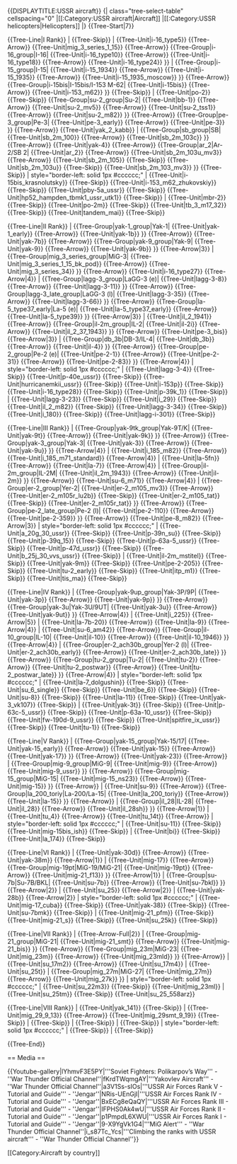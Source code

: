 {{DISPLAYTITLE:USSR aircraft}}
{| class="tree-select-table" cellspacing="0"
|[[:Category:USSR aircraft|Aircraft]]
|[[:Category:USSR helicopters|Helicopters]]
|}
{{Tree-Start|7}}

{{Tree-Line|I Rank}}
|
{{Tree-Skip}}
|
{{Tree-Unit|i-16_type5}}
{{Tree-Arrow}}
{{Tree-Unit|mig_3_series_1_15}}
{{Tree-Arrow}}
{{Tree-Group|i-16_group|I-16|
  {{Tree-Unit|i-16_type10}}
{{Tree-Arrow}}
{{Tree-Unit|i-16_type18}}
{{Tree-Arrow}}
{{Tree-Unit|i-16_type24}}
}}
|
{{Tree-Group|i-15_group|I-15|
  {{Tree-Unit|i-15_1934}}
{{Tree-Arrow}}
{{Tree-Unit|i-15_1935}}
{{Tree-Arrow}}
{{Tree-Unit|i-15_1935_moscow}}
}}
{{Tree-Arrow}}
{{Tree-Group|i-15bis|I-15bis/I-153 M-62|
  {{Tree-Unit|i-15bis}}
{{Tree-Arrow}}
{{Tree-Unit|i-153_m62}}
}}
{{Tree-Skip}}
|
{{Tree-Unit|po-2}}
{{Tree-Skip}}
{{Tree-Group|su-2_group|Su-2|
  {{Tree-Unit|bb-1}}
{{Tree-Arrow}}
{{Tree-Unit|su-2_mv5}}
{{Tree-Arrow}}
{{Tree-Unit|su-2_tss1}}
{{Tree-Arrow}}
{{Tree-Unit|su-2_m82}}
}}
{{Tree-Arrow}}
{{Tree-Group|pe-3_group|Pe-3|
  {{Tree-Unit|pe-3_early}}
{{Tree-Arrow}}
{{Tree-Unit|pe-3}}
}}
{{Tree-Arrow}}
{{Tree-Unit|yak_2_kabb}}
|
{{Tree-Group|sb_group|SB|
  {{Tree-Unit|sb_2m_100}}
{{Tree-Arrow}}
{{Tree-Unit|sb_2m_103c}}
}}
{{Tree-Arrow}}
{{Tree-Unit|yak-4}}
{{Tree-Arrow}}
{{Tree-Group|ar_2|Ar-2/SB 2|
  {{Tree-Unit|ar_2}}
{{Tree-Arrow}}
{{Tree-Unit|sb_2m_103u_mv3}}
{{Tree-Arrow}}
{{Tree-Unit|sb_2m_105}}
{{Tree-Skip}}
{{Tree-Unit|sb_2m_103u}}
{{Tree-Skip}}
{{Tree-Unit|sb_2m_103_mv3}}
}}
{{Tree-Skip}}
| style="border-left: solid 1px #cccccc;" |
{{Tree-Unit|i-15bis_krasnolutsky}}
{{Tree-Skip}}
{{Tree-Unit|i-153_m62_zhukovskiy}}
{{Tree-Skip}}
{{Tree-Unit|pby-5a_ussr}}
{{Tree-Skip}}
{{Tree-Unit|hp52_hampden_tbmk1_ussr_utk1}}
{{Tree-Skip}}
|
{{Tree-Unit|mbr-2}}
{{Tree-Skip}}
{{Tree-Unit|po-2m}}
{{Tree-Skip}}
{{Tree-Unit|tb_3_m17_32}}
{{Tree-Skip}}
{{Tree-Unit|tandem_mai}}
{{Tree-Skip}}

{{Tree-Line|II Rank}}
|
{{Tree-Group|yak-1_group|Yak-1|
  {{Tree-Unit|yak-1_early}}
{{Tree-Arrow}}
{{Tree-Unit|yak-1b}}
}}
{{Tree-Arrow}}
{{Tree-Unit|yak-7b}}
{{Tree-Arrow}}
{{Tree-Group|yak-9_group|Yak-9|
  {{Tree-Unit|yak-9}}
{{Tree-Arrow}}
{{Tree-Unit|yak-9b}}
}}
{{Tree-Arrow|3}}
|
{{Tree-Group|mig_3_series_group|MiG-3|
  {{Tree-Unit|mig_3_series_1_15_bk_pod}}
{{Tree-Arrow}}
{{Tree-Unit|mig_3_series_34}}
}}
{{Tree-Arrow}}
{{Tree-Unit|i-16_type27}}
{{Tree-Arrow|4}}
|
{{Tree-Group|lagg-3_group|LaGG-3 (e)|
  {{Tree-Unit|lagg-3-8}}
{{Tree-Arrow}}
{{Tree-Unit|lagg-3-11}}
}}
{{Tree-Arrow}}
{{Tree-Group|lagg-3_late_group|LaGG-3 (l)|
  {{Tree-Unit|lagg-3-35}}
{{Tree-Arrow}}
{{Tree-Unit|lagg-3-66}}
}}
{{Tree-Arrow}}
{{Tree-Group|la-5_type37_early|La-5 (e)|
  {{Tree-Unit|la-5_type37_early}}
{{Tree-Arrow}}
{{Tree-Unit|la-5_type39}}
}}
{{Tree-Arrow|3}}
|
{{Tree-Unit|il_2_1941}}
{{Tree-Arrow}}
{{Tree-Group|il-2m_group|IL-2|
  {{Tree-Unit|il-2i}}
{{Tree-Arrow}}
{{Tree-Unit|il_2_37_1943}}
}}
{{Tree-Arrow}}
{{Tree-Unit|pe-3_bis}}
{{Tree-Arrow|3}}
|
{{Tree-Group|db_3b|DB-3/IL-4|
  {{Tree-Unit|db_3b}}
{{Tree-Arrow}}
{{Tree-Unit|il-4}}
}}
{{Tree-Arrow}}
{{Tree-Group|pe-2_group|Pe-2 (e)|
  {{Tree-Unit|pe-2-1}}
{{Tree-Arrow}}
{{Tree-Unit|pe-2-31}}
{{Tree-Arrow}}
{{Tree-Unit|pe-2-83}}
}}
{{Tree-Arrow|4}}
| style="border-left: solid 1px #cccccc;" |
{{Tree-Unit|lagg-3-4}}
{{Tree-Skip}}
{{Tree-Unit|p-40e_ussr}}
{{Tree-Skip}}
{{Tree-Unit|hurricanemkii_ussr}}
{{Tree-Skip}}
{{Tree-Unit|i-153p}}
{{Tree-Skip}}
{{Tree-Unit|i-16_type28}}
{{Tree-Skip}}
{{Tree-Unit|p-39k_1}}
{{Tree-Skip}}
|
{{Tree-Unit|lagg-3-23}}
{{Tree-Skip}}
{{Tree-Unit|i_29}}
{{Tree-Skip}}
{{Tree-Unit|il_2_m82}}
{{Tree-Skip}}
{{Tree-Unit|lagg-3-34}}
{{Tree-Skip}}
{{Tree-Unit|i_180}}
{{Tree-Skip}}
{{Tree-Unit|lagg-i-301}}
{{Tree-Skip}}

{{Tree-Line|III Rank}}
|
{{Tree-Group|yak-9tk_group|Yak-9T/K|
  {{Tree-Unit|yak-9t}}
{{Tree-Arrow}}
{{Tree-Unit|yak-9k}}
}}
{{Tree-Arrow}}
{{Tree-Group|yak-3_group|Yak-3|
  {{Tree-Unit|yak-3}}
{{Tree-Arrow}}
{{Tree-Unit|yak-9u}}
}}
{{Tree-Arrow|4}}
|
{{Tree-Unit|i_185_m82}}
{{Tree-Arrow}}
{{Tree-Unit|i_185_m71_standard}}
{{Tree-Arrow|4}}
|
{{Tree-Unit|la-5fn}}
{{Tree-Arrow}}
{{Tree-Unit|la-7}}
{{Tree-Arrow|4}}
|
{{Tree-Group|il-2m_group|IL-2M|
  {{Tree-Unit|il_2m_1943}}
{{Tree-Arrow}}
{{Tree-Unit|il-2m}}
}}
{{Tree-Arrow}}
{{Tree-Unit|su-6_m71}}
{{Tree-Arrow|4}}
|
{{Tree-Group|er-2_group|Yer-2|
  {{Tree-Unit|er-2_m105_mv3}}
{{Tree-Arrow}}
{{Tree-Unit|er-2_m105r_lu2b}}
{{Tree-Skip}}
{{Tree-Unit|er-2_m105_tat}}
{{Tree-Skip}}
{{Tree-Unit|er-2_m105r_tat}}
}}
{{Tree-Arrow}}
{{Tree-Group|pe-2_late_group|Pe-2 (l)|
  {{Tree-Unit|pe-2-110}}
{{Tree-Arrow}}
{{Tree-Unit|pe-2-359}}
}}
{{Tree-Arrow}}
{{Tree-Unit|pe-8_m82}}
{{Tree-Arrow|3}}
| style="border-left: solid 1px #cccccc;" |
{{Tree-Unit|a_20g_30_ussr}}
{{Tree-Skip}}
{{Tree-Unit|p-39n_su}}
{{Tree-Skip}}
{{Tree-Unit|p-39q_15}}
{{Tree-Skip}}
{{Tree-Unit|p-63a-5_ussr}}
{{Tree-Skip}}
{{Tree-Unit|p-47d_ussr}}
{{Tree-Skip}}
{{Tree-Unit|b_25j_30_vvs_ussr}}
{{Tree-Skip}}
|
{{Tree-Unit|il-2m_mstitel}}
{{Tree-Skip}}
{{Tree-Unit|yak-9m}}
{{Tree-Skip}}
{{Tree-Unit|pe-2-205}}
{{Tree-Skip}}
{{Tree-Unit|tu-2_early}}
{{Tree-Skip}}
{{Tree-Unit|itp_m1}}
{{Tree-Skip}}
{{Tree-Unit|tis_ma}}
{{Tree-Skip}}

{{Tree-Line|IV Rank}}
|
{{Tree-Group|yak-9up_group|Yak-3P/9P|
  {{Tree-Unit|yak-3p}}
{{Tree-Arrow}}
{{Tree-Unit|yak-9p}}
}}
{{Tree-Arrow}}
{{Tree-Group|yak-3u|Yak-3U/9UT|
  {{Tree-Unit|yak-3u}}
{{Tree-Arrow}}
{{Tree-Unit|yak-9ut}}
}}
{{Tree-Arrow|4}}
|
{{Tree-Unit|i_225}}
{{Tree-Arrow|5}}
|
{{Tree-Unit|la-7b-20}}
{{Tree-Arrow}}
{{Tree-Unit|la-9}}
{{Tree-Arrow|4}}
|
{{Tree-Unit|su-6_am42}}
{{Tree-Arrow}}
{{Tree-Group|il-10_group|IL-10|
  {{Tree-Unit|il-10}}
{{Tree-Arrow}}
{{Tree-Unit|il-10_1946}}
}}
{{Tree-Arrow|4}}
|
{{Tree-Group|er-2_ach30b_group|Yer-2 (l)|
  {{Tree-Unit|er-2_ach30b_early}}
{{Tree-Arrow}}
{{Tree-Unit|er-2_ach30b_late}}
}}
{{Tree-Arrow}}
{{Tree-Group|tu-2_group|Tu-2|
  {{Tree-Unit|tu-2}}
{{Tree-Arrow}}
{{Tree-Unit|tu-2_postwar}}
{{Tree-Arrow}}
{{Tree-Unit|tu-2_postwar_late}}
}}
{{Tree-Arrow|4}}
| style="border-left: solid 1px #cccccc;" |
{{Tree-Unit|la-7_dolgushin}}
{{Tree-Skip}}
{{Tree-Unit|su_6_single}}
{{Tree-Skip}}
{{Tree-Unit|be_6}}
{{Tree-Skip}}
{{Tree-Unit|su-8}}
{{Tree-Skip}}
{{Tree-Unit|la-11}}
{{Tree-Skip}}
{{Tree-Unit|yak-3_vk107}}
{{Tree-Skip}}
|
{{Tree-Unit|yak-3t}}
{{Tree-Skip}}
{{Tree-Unit|p-63c-5_ussr}}
{{Tree-Skip}}
{{Tree-Unit|p-63a-10_ussr}}
{{Tree-Skip}}
{{Tree-Unit|fw-190d-9_ussr}}
{{Tree-Skip}}
{{Tree-Unit|spitfire_ix_ussr}}
{{Tree-Skip}}
{{Tree-Unit|tu-1}}
{{Tree-Skip}}

{{Tree-Line|V Rank}}
|
{{Tree-Group|yak-15_group|Yak-15/17|
  {{Tree-Unit|yak-15_early}}
{{Tree-Arrow}}
{{Tree-Unit|yak-15}}
{{Tree-Arrow}}
{{Tree-Unit|yak-17}}
}}
{{Tree-Arrow}}
{{Tree-Unit|yak-23}}
{{Tree-Arrow}}
|
{{Tree-Group|mig-9_group|MiG-9|
  {{Tree-Unit|mig-9}}
{{Tree-Arrow}}
{{Tree-Unit|mig-9_ussr}}
}}
{{Tree-Arrow}}
{{Tree-Group|mig-15_group|MiG-15|
  {{Tree-Unit|mig-15_ns23}}
{{Tree-Arrow}}
{{Tree-Unit|mig-15}}
}}
{{Tree-Arrow}}
|
{{Tree-Unit|su-9}}
{{Tree-Arrow}}
{{Tree-Group|la_200_toriy|La-200/La-15|
  {{Tree-Unit|la_200_toriy}}
{{Tree-Arrow}}
{{Tree-Unit|la-15}}
}}
{{Tree-Arrow}}
|
{{Tree-Group|il_28|IL-28|
  {{Tree-Unit|il_28}}
{{Tree-Arrow}}
{{Tree-Unit|il_28sh}}
}}
{{Tree-Arrow|1}}
|
{{Tree-Unit|tu_4}}
{{Tree-Arrow}}
{{Tree-Unit|tu_14t}}
{{Tree-Arrow}}
| style="border-left: solid 1px #cccccc;" |
{{Tree-Unit|su-11}}
{{Tree-Skip}}
{{Tree-Unit|mig-15bis_ish}}
{{Tree-Skip}}
|
{{Tree-Unit|bi}}
{{Tree-Skip}}
{{Tree-Unit|la_174}}
{{Tree-Skip}}

{{Tree-Line|VI Rank}}
|
{{Tree-Unit|yak-30d}}
{{Tree-Arrow}}
{{Tree-Unit|yak-38m}}
{{Tree-Arrow|1}}
|
{{Tree-Unit|mig-17}}
{{Tree-Arrow}}
{{Tree-Group|mig-19pt|MiG-19/MiG-21|
  {{Tree-Unit|mig-19pt}}
{{Tree-Arrow}}
{{Tree-Unit|mig-21_f13}}
}}
{{Tree-Arrow|1}}
|
{{Tree-Group|su-7b|Su-7B/BKL|
  {{Tree-Unit|su-7b}}
{{Tree-Arrow}}
{{Tree-Unit|su-7bkl}}
}}
{{Tree-Arrow|2}}
|
{{Tree-Unit|su_25}}
{{Tree-Arrow|2}}
|
{{Tree-Unit|yak-28b}}
{{Tree-Arrow|2}}
| style="border-left: solid 1px #cccccc;" |
{{Tree-Unit|mig-17_cuba}}
{{Tree-Skip}}
{{Tree-Unit|yak-38}}
{{Tree-Skip}}
{{Tree-Unit|su-7bmk}}
{{Tree-Skip}}
|
{{Tree-Unit|mig-21_pfm}}
{{Tree-Skip}}
{{Tree-Unit|mig-21_s}}
{{Tree-Skip}}
{{Tree-Unit|su_25k}}
{{Tree-Skip}}

{{Tree-Line|VII Rank}}
|
{{Tree-Arrow-Full|2}}
|
{{Tree-Group|mig-21_group|MiG-21|
  {{Tree-Unit|mig-21_smt}}
{{Tree-Arrow}}
{{Tree-Unit|mig-21_bis}}
}}
{{Tree-Arrow}}
{{Tree-Group|mig_23m|MiG-23|
  {{Tree-Unit|mig_23m}}
{{Tree-Arrow}}
{{Tree-Unit|mig_23mld}}
}}
{{Tree-Arrow}}
|
{{Tree-Unit|su_17m2}}
{{Tree-Arrow}}
{{Tree-Unit|su_17m4}}
|
{{Tree-Unit|su_25t}}
|
{{Tree-Group|mig_27m|MiG-27|
  {{Tree-Unit|mig_27m}}
{{Tree-Arrow}}
{{Tree-Unit|mig_27k}}
}}
| style="border-left: solid 1px #cccccc;" |
{{Tree-Unit|su_22m3}}
{{Tree-Skip}}
{{Tree-Unit|mig_23ml}}
|
{{Tree-Unit|su_25tm}}
{{Tree-Skip}}
{{Tree-Unit|su_25_558arz}}

{{Tree-Line|VIII Rank}}
|
{{Tree-Unit|yak_141}}
{{Tree-Skip}}
|
{{Tree-Unit|mig_29_9_13}}
{{Tree-Arrow}}
{{Tree-Unit|mig_29smt_9_19}}
{{Tree-Skip}}
|
{{Tree-Skip}}
|
{{Tree-Skip}}
|
{{Tree-Skip}}
| style="border-left: solid 1px #cccccc;" |
{{Tree-Skip}}
|
{{Tree-Skip}}

{{Tree-End}}

== Media ==

<!-- ''Excellent additions to the article would be video guides, screenshots from the game, and photos.'' -->

{{Youtube-gallery|lYhmvF3E5PY|'''Soviet Fighters: Polikarpov’s Way''' - ''War Thunder Official Channel''|fKrdTWqmgAY|'''Yakovlev Aircraft''' - ''War Thunder Official Channel''|a3V1Ss-sIOs|'''USSR Air Forces Rank V - Tutorial and Guide''' - ''Jengar''|NRis-UEnGjI|'''USSR Air Forces Rank IV - Tutorial and Guide''' - ''Jengar''|BxECg8eQaQY|'''USSR Air Forces Rank III - Tutorial and Guide''' - ''Jengar''|IFPHS0Ak4wU|'''USSR Air Forces Rank II - Tutorial and Guide''' - ''Jengar''|p1PmpdL6XWU|'''USSR Air Forces Rank I - Tutorial and Guide''' - ''Jengar''|9-X9YgVk1G4|'''MiG Alert''' - ''War Thunder Official Channel''|i_s87Tc_Ycs|'''Climbing the ranks with USSR aircraft'''  - ''War Thunder Official Channel''}}

[[Category:Aircraft by country]]
